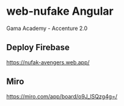 # web-nufake Angular

Gama Academy - Accenture 2.0

## Deploy Firebase

https://nufak-avengers.web.app/

## Miro
https://miro.com/app/board/o9J_lSQzg4g=/


